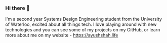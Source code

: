 ### Hi there 👋

<!--
**ayush110/ayush110** is a ✨ _special_ ✨ repository because its `README.md` (this file) appears on your GitHub profile.

Here are some ideas to get you started:

- 🔭 I’m currently working on ...
- 🌱 I’m currently learning ...
- 👯 I’m looking to collaborate on ...
- 🤔 I’m looking for help with ...
- 💬 Ask me about ...
- 📫 How to reach me: ...
- 😄 Pronouns: ...
- ⚡ Fun fact: ...
-->

I'm a second year Systems Design Engineering student from the University of Waterloo, excited about all things tech. I love playing around with new technologies and you can see some of my projects on my GitHub, or learn more about me on my website - https://ayushshah.life
